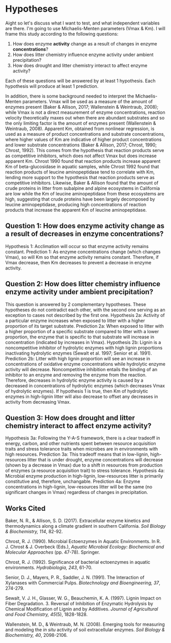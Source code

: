 # Hypotheses
Aight so let's discuss what I want to test, and what independent variables are there. I'm going to use Michaelis-Menten parameters (Vmax & Km). I will frame this study according to the following questions:
1. How does enzyme **activity** change as a result of changes in enzyme **concentrations**?
2. How does litter chemistry influence enzyme activity under ambient precipitation?
3. How does drought and litter chemistry interact to affect enzyme activity?

Each of these questions will be answered by at least 1 hypothesis. Each hypothesis will produce at least 1 prediction.

In addition, there is some background needed to interpret the Michaelis-Menten parameters. Vmax will be used as a measure of the amount of enzymes present (Baker & Allison, 2017; Wallenstein & Weintraub, 2008); while Vmax is not a direct measurement of enzyme concentrations, reaction velocity theoretically maxes out when there are abundant substrates and so the only limiting factor is the amount of enzymes present (Wallenstein & Weintraub, 2008). Apparent Km, obtained from nonlinear regression, is used as a measure of product concentrations and substrate concentrations, where higher values of Km are indicative of higher product concentrations and lower substrate concentrations (Baker & Allison, 2017; Chrost, 1990; Chrost, 1992). This comes from the hypothesis that reaction products serve as competitive inhibitors, which does not affect Vmax but does increase apparent Km. Chrost 1990 found that reaction products increase apparent Km of beta-glucosidase in aquatic samples, while Chrost 1992 found that reaction products of leucine aminopeptidase tend to correlate with Km, lending more support to the hypothesis that reaction products serve as competitive inhibitors. Likewise, Baker & Allison found that the amount of crude proteins in litter from subalpine and alpine ecosystems in California are low while the Km of leucine aminopeptidase from these ecosystems are high, suggesting that crude proteins have been largely decomposed by leucine aminopeptidase, producing high concentrations of reaction products that increase the apparent Km of leucine aminopeptidase.

## Question 1: How does enzyme activity change as a result of decreases in enzyme concentrations?
Hypothesis 1: Acclimation will occur so that enzyme activity remains constant.
Prediction 1: As enzyme concentrations change (which changes Vmax), so will Km so that enzyme activity remains constant. Therefore, if Vmax decrease, then Km decreases to prevent a decrease in enzyme activity.

## Question 2: How does litter chemistry influence enzyme activity under ambient precipitation?
This question is answered by 2 complementary hypotheses. These hypotheses do not contradict each other, with the second one serving as an exception to cases not described by the first one.
Hypothesis 2a: Activity of a particular enzyme increases when exposed to litter with a higher proportion of its target substrate.
Prediction 2a: When exposed to litter with a higher proportion of a specific substrate compared to litter with a lower proportion, the enzyme that is specific to that substrate will increase in concentration (indicated by increases in Vmax).
Hypothesis 2b: Lignin is a noncompetitive inhibitor of hydrolytic enzymes with high lignin proportions inactivating hydrolytic enzymes (Sewalt et al. 1997; Senior et al. 1991).
Prediction 2b: Litter with high lignin proportion will see an increase in concentrations of oxidative enzyme concentrations while hydrolytic enzyme activity will decrease. Noncompetitive inhibition entails the binding of an inhibitor to an enzyme and removing the enzyme from the reaction. Therefore, decreases in hydrolytic enzyme activity is caused by a decreased in concentrations of hydrolytic enzymes (which decreases Vmax of hydrolytic enzymes). If hypothesis 1 is true, then Km of hydrolytic enzymes in high-lignin litter will also decrease to offset any decreases in activity from decreasing Vmax.

## Question 3: How does drought and litter chemistry interact to affect enzyme activity?
Hypothesis 3a: Following the Y-A-S framework, there is a clear tradeoff in energy, carbon, and other nutrients spent between resource acquisition traits and stress tolerance traits when microbes are in environments with high resources.
Prediction 3a: This tradeoff means that in low-lignin, high-resources litter that is under drought, enzyme concentrations will decrease (shown by a decrease in Vmax) due to a shift in resources from production of enzymes (a resource acquisition trait) to stress tolerance.
Hypothesis 4a: Microbial enzyme production in high-lignin, low-resources litter is primarily constitutive and, therefore, unchangable.
Prediction 4a: Enzyme concentrations in high-lignin, low-resources litter will be the same (no significant changes in Vmax) regardless of changes in precipitation.

## Works Cited
Baker, N. R., & Allison, S. D. (2017). Extracellular enzyme kinetics and thermodynamics along a climate gradient in southern California. *Soil Biology & Biochemistry, 114*, 82-92.

Chrost, R. J. (1990). Microbial Ectoenzymes in Aquatic Environments. In R. J. Chrost & J. Overbeck (Eds.), *Aquatic Microbial Ecology: Biochemical and Molecular Approaches* (pp. 47-78). Springer.

Chrost, R. J. (1992). Significance of bacterial ectoenzymes in aquatic environments. *Hydrobiologia, 243*, 61-70.

Senior, D. J., Mayers, P. R., Saddler, J. N. (1991). The Interaction of Xylanases with Commercial Pulps. *Biotechnology and Bioengineering, 37*, 274-279.

Sewalt, V. J. H., Glasser, W. G., Beauchemin, K. A. (1997). Lignin Impact on Fiber Degradation. 3. Reversal of Inhibition of Enzymatic Hydrolysis by Chemical Modification of Lignin and by Additives. *Journal of Agricultural and Food Chemistry, 45*(5), 1828-1828.

Wallenstein, M. D., & Weintraub, M. N. (2008). Emerging tools for measuring and modeling the *in situ* activity of soil extracellular enzymes. *Soil Biology & Biochemistry, 40*, 2098-2106.